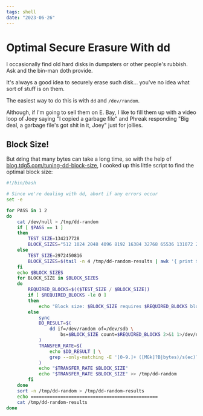 ```yaml
---
tags: shell
date: "2023-06-26"
---
```


# Optimal Secure Erasure With dd

I occasionally find old hard disks in dumpsters or other people's rubbish.
Ask and the bin-man doth provide.

It's always a good idea to securely erase such disk... you've no idea what
sort of stuff is on them.

The easiest way to do this is with `dd` and `/dev/random`.

Although, if I'm going to sell them on E. Bay, I like to fill them up with a
video loop of Joey saying "I copied a garbage file" and Phreak responding
"Big deal, a garbage file's got shit in it, Joey" just for jollies.

## Block Size!

But `dd`ing that many bytes can take a long time, so with the help of
[blog.tdg5.com/tuning-dd-block-size](https://blog.tdg5.com/tuning-dd-block-size/),
I cooked up this little script to find the optimal block size:

```bash
#!/bin/bash

# Since we're dealing with dd, abort if any errors occur
set -e

for PASS in 1 2
do
    cat /dev/null > /tmp/dd-random
    if [ $PASS == 1 ]
    then
        TEST_SIZE=134217728
        BLOCK_SIZES="512 1024 2048 4096 8192 16384 32768 65536 131072 262144 524288 1048576 2097152 4194304 8388608 16777216 33554432 67108864"
    else
        TEST_SIZE=2972450816
        BLOCK_SIZES=$(tail -n 4 /tmp/dd-random-results | awk '{ print $3 }')
    fi
    echo $BLOCK_SIZES
    for BLOCK_SIZE in $BLOCK_SIZES
    do
        REQUIRED_BLOCKS=$(($TEST_SIZE / $BLOCK_SIZE))
        if [ $REQUIRED_BLOCKS -le 0 ]
        then
            echo "Block size: $BLOCK_SIZE requires $REQUIRED_BLOCKS blocks"
        else
            sync
            DD_RESULT=$(
                dd if=/dev/random of=/dev/sdb \
                    bs=$BLOCK_SIZE count=$REQUIRED_BLOCKS 2>&1 1>/dev/null
            )
            TRANSFER_RATE=$(
                echo $DD_RESULT | \
                grep --only-matching -E '[0-9.]+ ([MGk]?B|bytes)/s(ec)?'
            )
            echo "$TRANSFER_RATE $BLOCK_SIZE"
            echo "$TRANSFER_RATE $BLOCK_SIZE" >> /tmp/dd-random
        fi
    done
    sort -n /tmp/dd-random > /tmp/dd-random-results
    echo ===============================================
    cat /tmp/dd-random-results
done
```
